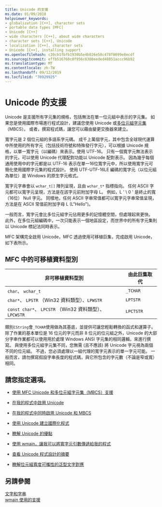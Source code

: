 ```yaml
---
title: Unicode 的支援
ms.date: 01/09/2018
helpviewer_keywords:
- globalization [C++], character sets
- portable data types [MFC]
- Unicode [C++]
- wide characters [C++], about wide characters
- character sets [C++], Unicode
- localization [C++], character sets
- Unicode [C++], installing support
ms.openlocfilehash: c30cb1fbfb1930b5e4b026e58c478f0099e8ecdf
ms.sourcegitcommit: effb516760c0f956c6308eeded48851accc96b92
ms.translationtype: MT
ms.contentlocale: zh-TW
ms.lasthandoff: 09/12/2019
ms.locfileid: "70929925"
---
```

# <a name="support-for-unicode"></a>Unicode 的支援

Unicode 是支援所有字元集的規格，包括無法在單一位元組中表示的字元集。  如果您是使用國際市場進行程式設計，建議您使用 Unicode 或[多位元組字元集](../text/support-for-multibyte-character-sets-mbcss.md)（MBCS）。 或者，撰寫程式碼，讓您可以藉由變更交換器來建立。

寬字元是 2 個位元組的多語系字元碼。 成千上萬個字元，其中包含全球現代運算中所使用的所有字元（包括技術符號和特殊發行字元），可以根據 Unicode 規格，以單一寬字元（以編碼）來表示。使用 UTF-16。 只有一個寬字元無法表示的字元，可以使用 Unicode 代理配對功能以 Unicode 配對表示。 因為幾乎每個通用使用中的字元都是以 UTF-16 表示在單一16位寬字元中，所以使用寬字元可簡化使用國際字元集的程式設計。 使用 UTF-UTF-16LE 編碼的寬字元（以位元組為單位）是 Windows 的原生字元格式。

寬字元字串會以 `wchar_t[]` 陣列呈現，且由 `wchar_t*` 指標指向。 任何 ASCII 字元都可以寬字元呈現，方法是在該字元前附加字母 L。 例如，L ' \ 0 ' 是終止的寬（16位） Null 字元。 同樣地，任何 ASCII 字串常值都可以寬字元字串常值呈現，方法是在 ASCII 常值前附加字母 L (L"Hello")。

一般而言，寬字元會比多位元組字元佔用更多的記憶體空間，但處理起來更快。 此外，在多位元組編碼中，一次只能表示一個地區設定，而世界中的所有字元集則以 Unicode 標記法同時表示。

MFC 架構完全啟用 Unicode，MFC 透過使用可移植巨集，完成啟用 Unicode，如下表所示。

## <a name="portable-data-types-in-mfc"></a>MFC 中的可移植資料型別

|非可移植資料型別|由此巨集取代|
|-----------------------------|----------------------------|
|`char`、 `wchar_t`|`_TCHAR`|
|`char*`、 `LPSTR` （Win32 資料類型）、`LPWSTR`|`LPTSTR`|
|`const char*`、 `LPCSTR` （Win32 資料類型）、`LPCWSTR`|`LPCTSTR`|

類別`CString`會`_TCHAR`使用做為其基底，並提供可讓您輕鬆轉換的函式和運算子。 除了作業的基本單位是 16 位元的字元而非 8 位元的位元組之外，Unicode 的大部分字串作業都可以使用用於處理 Windows ANSI 字元集的相同邏輯，來進行撰寫。 與使用多位元組字元集不同，您無需 (且不應該) 將 Unicode 字元視為兩個不同的位元組。 不過，您必須處理以一組代理的寬字元表示的單一字元可能。 一般而言，請勿撰寫假設字串長度的程式碼，與它所包含的字元數（不論是窄或寬）相同。

## <a name="what-do-you-want-to-do"></a>請您指定選項。

- [使用 MFC Unicode 和多位元組字元集（MBCS）支援](../atl-mfc-shared/unicode-and-multibyte-character-set-mbcs-support.md)

- [在我的程式中啟用 Unicode](../text/international-enabling.md)

- [在我的程式中同時啟用 Unicode 和 MBCS](../text/internationalization-strategies.md)

- [使用 Unicode 建立國際化程式](../text/unicode-programming-summary.md)

- [瞭解 Unicode 的優點](../text/benefits-of-character-set-portability.md)

- [使用 wmain，讓我可以將寬字元引數傳遞給我的程式](../text/support-for-using-wmain.md)

- [查看 Unicode 程式設計的摘要](../text/unicode-programming-summary.md)

- [瞭解位元組寬度可攜性的泛型文字對應](../text/generic-text-mappings-in-tchar-h.md)

## <a name="see-also"></a>另請參閱

[文字和字串](../text/text-and-strings-in-visual-cpp.md)<br/>
[wmain 使用的支援](../text/support-for-using-wmain.md)